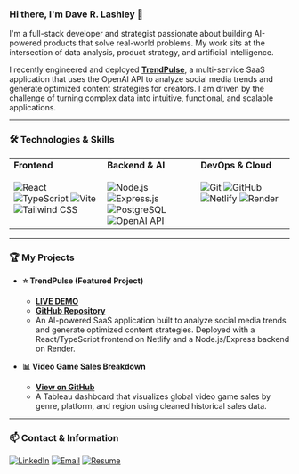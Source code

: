 ### Hi there, I'm Dave R. Lashley 👋

I'm a full-stack developer and strategist passionate about building AI-powered products that solve real-world problems. My work sits at the intersection of data analysis, product strategy, and artificial intelligence.

I recently engineered and deployed **[TrendPulse](https://github.com/DaveRLashley/TrendPulse-Fixed)**, a multi-service SaaS application that uses the OpenAI API to analyze social media trends and generate optimized content strategies for creators. I am driven by the challenge of turning complex data into intuitive, functional, and scalable applications.

---

### 🛠️ Technologies & Skills

<table>
  <tr>
    <td valign="top" width="33%">
      <strong>Frontend</strong>
      <br/><br/>
      <img src="https://img.shields.io/badge/React-20232A?style=for-the-badge&logo=react&logoColor=61DAFB" alt="React"/>
      <img src="https://img.shields.io/badge/TypeScript-007ACC?style=for-the-badge&logo=typescript&logoColor=white" alt="TypeScript"/>
      <img src="https://img.shields.io/badge/Vite-646CFF?style=for-the-badge&logo=vite&logoColor=white" alt="Vite"/>
      <img src="https://img.shields.io/badge/Tailwind_CSS-38B2AC?style=for-the-badge&logo=tailwind-css&logoColor=white" alt="Tailwind CSS"/>
    </td>
    <td valign="top" width="33%">
      <strong>Backend & AI</strong>
      <br/><br/>
      <img src="https://img.shields.io/badge/Node.js-339933?style=for-the-badge&logo=nodedotjs&logoColor=white" alt="Node.js"/>
      <img src="https://img.shields.io/badge/Express.js-000000?style=for-the-badge&logo=express&logoColor=white" alt="Express.js"/>
      <img src="https://img.shields.io/badge/PostgreSQL-316192?style=for-the-badge&logo=postgresql&logoColor=white" alt="PostgreSQL"/>
      <img src="https://img.shields.io/badge/OpenAI-412991?style=for-the-badge&logo=openai&logoColor=white" alt="OpenAI API"/>
    </td>
    <td valign="top" width="33%">
      <strong>DevOps & Cloud</strong>
      <br/><br/>
      <img src="https://img.shields.io/badge/Git-F05032?style=for-the-badge&logo=git&logoColor=white" alt="Git"/>
      <img src="https://img.shields.io/badge/GitHub-181717?style=for-the-badge&logo=github&logoColor=white" alt="GitHub"/>
      <img src="https://img.shields.io/badge/Netlify-00C7B7?style=for-the-badge&logo=netlify&logoColor=white" alt="Netlify"/>
      <img src="https://img.shields.io/badge/Render-46E3B7?style=for-the-badge&logo=render&logoColor=white" alt="Render"/>
    </td>
  </tr>
</table>

---

### 🏆 My Projects

* **⭐ TrendPulse (Featured Project)**
    * **[LIVE DEMO](https://trendpulse-fixed.netlify.app/)**
    * **[GitHub Repository](https://github.com/DaveRLashley/TrendPulse-Fixed)**
    * An AI-powered SaaS application built to analyze social media trends and generate optimized content strategies. Deployed with a React/TypeScript frontend on Netlify and a Node.js/Express backend on Render.

* **📊 Video Game Sales Breakdown**
    * **[View on GitHub](https://github.com/DaveRLashley/Video-Game-Sales-Breakdown)**
    * A Tableau dashboard that visualizes global video game sales by genre, platform, and region using cleaned historical sales data.

---

### 📫 Contact & Information

<a href="https://www.linkedin.com/in/davelashley/" target="_blank"><img src="https://img.shields.io/badge/LinkedIn-0077B5?style=for-the-badge&logo=linkedin&logoColor=white" alt="LinkedIn"></a>
<a href="mailto:d.lashley.strategy@gmail.com"><img src="https://img.shields.io/badge/Email-D14836?style=for-the-badge&logo=gmail&logoColor=white" alt="Email"></a>
<a href="https://github.com/DaveRLashley/Resume/blob/main/Dave-Lashley-Software-Engineer-Resume.pdf"><img src="https://img.shields.io/badge/Resume-FF5733?style=for-the-badge&logo=googledocs&logoColor=white" alt="Resume"></a>
